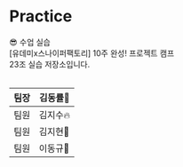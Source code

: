 # Practice

😎 수업 실습 <br>
[유데미x스나이퍼팩토리] 10주 완성! 프로젝트 캠프 <br>
23조 실습 저장소입니다. <br><br>


|팀장|김동률👑|
|----|-------|
|팀원|김지수🔥|
|팀원|김지현👻|
|팀원|이동규💪|
